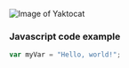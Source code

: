 ![Image of Yaktocat](https://octodex.github.com/images/yaktocat.png)
### Javascript code example
``` javascript
var myVar = "Hello, world!";
```
